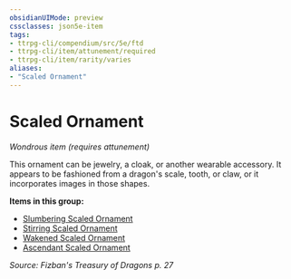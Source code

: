 ```yaml
---
obsidianUIMode: preview
cssclasses: json5e-item
tags:
- ttrpg-cli/compendium/src/5e/ftd
- ttrpg-cli/item/attunement/required
- ttrpg-cli/item/rarity/varies
aliases: 
- "Scaled Ornament"
---
```

# Scaled Ornament
*Wondrous item (requires attunement)*  


This ornament can be jewelry, a cloak, or another wearable accessory. It appears to be fashioned from a dragon's scale, tooth, or claw, or it incorporates images in those shapes.

**Items in this group:**

- [Slumbering Scaled Ornament](slumbering-scaled-ornament-ftd.md)
- [Stirring Scaled Ornament](stirring-scaled-ornament-ftd.md)
- [Wakened Scaled Ornament](wakened-scaled-ornament-ftd.md)
- [Ascendant Scaled Ornament](ascendant-scaled-ornament-ftd.md)

*Source: Fizban's Treasury of Dragons p. 27*